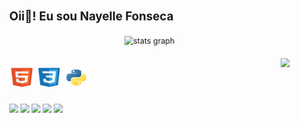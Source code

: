 <h2 align="left">Oii👋! Eu sou Nayelle Fonseca</h2>

###

<div align="center">
  <img src="https://github-readme-stats.vercel.app/api?username=Nekuch-py&hide_title=false&hide_rank=false&show_icons=true&include_all_commits=true&count_private=true&disable_animations=false&theme=dracula&locale=en&hide_border=false" height="150" alt="stats graph"  />
</div>

###

<img align="right" height="150" src="https://i.gifer.com/E2R4.gif"  />

###

<div style="display: inline_block"><br>
  <img align="center" alt="Elle-HTML" height="35" width="45" src="https://raw.githubusercontent.com/devicons/devicon/master/icons/html5/html5-original.svg">
  <img align="center" alt="Elle-CSS" height="35" width="45" src="https://raw.githubusercontent.com/devicons/devicon/master/icons/css3/css3-original.svg">
  <img align="center" alt="Elle-Python" height="35" width="45" src="https://raw.githubusercontent.com/devicons/devicon/master/icons/python/python-original.svg">
</div>

##

<div align="left">
  <a href="https://www.youtube.com/www.youtube.com/@elle_Sanca" target="_blank"><img src="https://img.shields.io/badge/YouTube-FF0000?style=for-the-badge&logo=youtube&logoColor=white" height="35" target="_blank"></a>
  <a href="https://instagram.com/elle._.sanca" target="_blank"><img src="https://img.shields.io/badge/-Instagram-%23E4405F?style=for-the-badge&logo=instagram&logoColor=white" height="35" target="_blank"></a>
  <a href="https://www.twitch.tv/elle._.sanca" target="_blank"><img src="https://img.shields.io/badge/Twitch-9146FF?style=for-the-badge&logo=twitch&logoColor=white" height="35" target="_blank"></a>
  <a href="https://www.linkedln.com/in/Nayelle Fonseca-45875016a" target="_blank"><img src="https://img.shields.io/badge/-Linkedln-%230077B5?style=for-the-badge&logo=linkedin&logoColor=white" height= "35" target="_blank"></a> 
  <a href=https://www.outlook.com/nnayelle@outlook.com target="_blank"><img src="https://img.shields.io/badge/-Outlook-%230078D4?style=for-the-badge&logo=Outlook&logoColor=White" height="35" target=_blank"></a>
</div>

###

<br clear="both">

###
